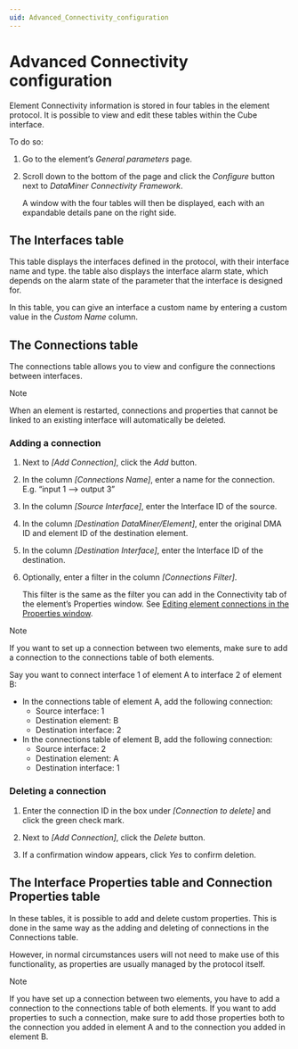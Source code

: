 ```yaml
---
uid: Advanced_Connectivity_configuration
---
```


# Advanced Connectivity configuration

Element Connectivity information is stored in four tables in the element protocol. It is possible to view and edit these tables within the Cube interface.

To do so:

1. Go to the element’s *General parameters* page.

1. Scroll down to the bottom of the page and click the *Configure* button next to *DataMiner Connectivity Framework*.

   A window with the four tables will then be displayed, each with an expandable details pane on the right side.

## The Interfaces table

This table displays the interfaces defined in the protocol, with their interface name and type. the table also displays the interface alarm state, which depends on the alarm state of the parameter that the interface is designed for.

In this table, you can give an interface a custom name by entering a custom value in the *Custom Name* column.

## The Connections table

The connections table allows you to view and configure the connections between interfaces.

> [!NOTE]
> When an element is restarted, connections and properties that cannot be linked to an existing interface will automatically be deleted.

### Adding a connection

1. Next to *\[Add Connection\]*, click the *Add* button.

1. In the column *\[Connections Name\]*, enter a name for the connection. E.g. “input 1 –> output 3”

1. In the column *\[Source Interface\]*, enter the Interface ID of the source.

1. In the column *\[Destination DataMiner/Element\]*, enter the original DMA ID and element ID of the destination element.

1. In the column *\[Destination Interface\]*, enter the Interface ID of the destination.

1. Optionally, enter a filter in the column *\[Connections Filter\]*.

   This filter is the same as the filter you can add in the Connectivity tab of the element’s Properties window. See [Editing element connections in the Properties window](xref:Editing_element_connections_in_the_Properties_window).

> [!NOTE]
> If you want to set up a connection between two elements, make sure to add a connection to the connections table of both elements.
>
> Say you want to connect interface 1 of element A to interface 2 of element B:
>
> - In the connections table of element A, add the following connection:
>   - Source interface: 1
>   - Destination element: B
>   - Destination interface: 2
> - In the connections table of element B, add the following connection:
>   - Source interface: 2
>   - Destination element: A
>   - Destination interface: 1

### Deleting a connection

1. Enter the connection ID in the box under *\[Connection to delete\]* and click the green check mark.

1. Next to *\[Add Connection\]*, click the *Delete* button.

1. If a confirmation window appears, click *Yes* to confirm deletion.

## The Interface Properties table and Connection Properties table

In these tables, it is possible to add and delete custom properties. This is done in the same way as the adding and deleting of connections in the Connections table.

However, in normal circumstances users will not need to make use of this functionality, as properties are usually managed by the protocol itself.

> [!NOTE]
> If you have set up a connection between two elements, you have to add a connection to the connections table of both elements. If you want to add properties to such a connection, make sure to add those properties both to the connection you added in element A and to the connection you added in element B.

